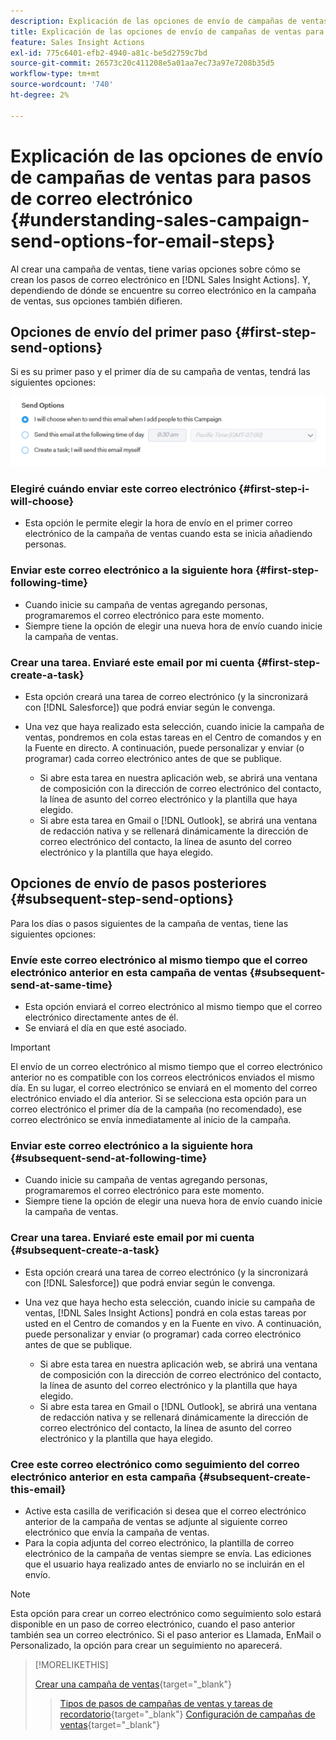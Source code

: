 ```yaml
---
description: Explicación de las opciones de envío de campañas de ventas para pasos de correo electrónico - Documentos de Marketo - Documentación del producto
title: Explicación de las opciones de envío de campañas de ventas para pasos de correo electrónico
feature: Sales Insight Actions
exl-id: 775c6401-efb2-4940-a81c-be5d2759c7bd
source-git-commit: 26573c20c411208e5a01aa7ec73a97e7208b35d5
workflow-type: tm+mt
source-wordcount: '740'
ht-degree: 2%

---
```


# Explicación de las opciones de envío de campañas de ventas para pasos de correo electrónico {#understanding-sales-campaign-send-options-for-email-steps}

Al crear una campaña de ventas, tiene varias opciones sobre cómo se crean los pasos de correo electrónico en [!DNL Sales Insight Actions]. Y, dependiendo de dónde se encuentre su correo electrónico en la campaña de ventas, sus opciones también difieren.

## Opciones de envío del primer paso {#first-step-send-options}

Si es su primer paso y el primer día de su campaña de ventas, tendrá las siguientes opciones:

![](assets/understanding-sales-campaign-send-options-for-email-steps-1.png)

### Elegiré cuándo enviar este correo electrónico {#first-step-i-will-choose}

* Esta opción le permite elegir la hora de envío en el primer correo electrónico de la campaña de ventas cuando esta se inicia añadiendo personas.

### Enviar este correo electrónico a la siguiente hora {#first-step-following-time}

* Cuando inicie su campaña de ventas agregando personas, programaremos el correo electrónico para este momento.
* Siempre tiene la opción de elegir una nueva hora de envío cuando inicie la campaña de ventas.

### Crear una tarea. Enviaré este email por mi cuenta {#first-step-create-a-task}

* Esta opción creará una tarea de correo electrónico (y la sincronizará con [!DNL Salesforce]) que podrá enviar según le convenga.
* Una vez que haya realizado esta selección, cuando inicie la campaña de ventas, pondremos en cola estas tareas en el Centro de comandos y en la Fuente en directo. A continuación, puede personalizar y enviar (o programar) cada correo electrónico antes de que se publique.

   * Si abre esta tarea en nuestra aplicación web, se abrirá una ventana de composición con la dirección de correo electrónico del contacto, la línea de asunto del correo electrónico y la plantilla que haya elegido.
   * Si abre esta tarea en Gmail o [!DNL Outlook], se abrirá una ventana de redacción nativa y se rellenará dinámicamente la dirección de correo electrónico del contacto, la línea de asunto del correo electrónico y la plantilla que haya elegido.

## Opciones de envío de pasos posteriores {#subsequent-step-send-options}

Para los días o pasos siguientes de la campaña de ventas, tiene las siguientes opciones:

### Envíe este correo electrónico al mismo tiempo que el correo electrónico anterior en esta campaña de ventas {#subsequent-send-at-same-time}

* Esta opción enviará el correo electrónico al mismo tiempo que el correo electrónico directamente antes de él.
* Se enviará el día en que esté asociado.

>[!IMPORTANT]
>
>El envío de un correo electrónico al mismo tiempo que el correo electrónico anterior no es compatible con los correos electrónicos enviados el mismo día. En su lugar, el correo electrónico se enviará en el momento del correo electrónico enviado el día anterior. Si se selecciona esta opción para un correo electrónico el primer día de la campaña (no recomendado), ese correo electrónico se envía inmediatamente al inicio de la campaña.

### Enviar este correo electrónico a la siguiente hora {#subsequent-send-at-following-time}

* Cuando inicie su campaña de ventas agregando personas, programaremos el correo electrónico para este momento.
* Siempre tiene la opción de elegir una nueva hora de envío cuando inicie la campaña de ventas.

### Crear una tarea. Enviaré este email por mi cuenta {#subsequent-create-a-task}

* Esta opción creará una tarea de correo electrónico (y la sincronizará con [!DNL Salesforce]) que podrá enviar según le convenga.
* Una vez que haya hecho esta selección, cuando inicie su campaña de ventas, [!DNL Sales Insight Actions] pondrá en cola estas tareas por usted en el Centro de comandos y en la Fuente en vivo. A continuación, puede personalizar y enviar (o programar) cada correo electrónico antes de que se publique.

   * Si abre esta tarea en nuestra aplicación web, se abrirá una ventana de composición con la dirección de correo electrónico del contacto, la línea de asunto del correo electrónico y la plantilla que haya elegido.
   * Si abre esta tarea en Gmail o [!DNL Outlook], se abrirá una ventana de redacción nativa y se rellenará dinámicamente la dirección de correo electrónico del contacto, la línea de asunto del correo electrónico y la plantilla que haya elegido.

### Cree este correo electrónico como seguimiento del correo electrónico anterior en esta campaña {#subsequent-create-this-email}

* Active esta casilla de verificación si desea que el correo electrónico anterior de la campaña de ventas se adjunte al siguiente correo electrónico que envía la campaña de ventas.
* Para la copia adjunta del correo electrónico, la plantilla de correo electrónico de la campaña de ventas siempre se envía. Las ediciones que el usuario haya realizado antes de enviarlo no se incluirán en el envío.

>[!NOTE]
>
>Esta opción para crear un correo electrónico como seguimiento solo estará disponible en un paso de correo electrónico, cuando el paso anterior también sea un correo electrónico. Si el paso anterior es Llamada, EnMail o Personalizado, la opción para crear un seguimiento no aparecerá.

>[!MORELIKETHIS]
>
>[Crear una campaña de ventas](/help/marketo/product-docs/marketo-sales-insight/actions/campaigns/create-a-sales-campaign.md){target="_blank"}
>>[Tipos de pasos de campañas de ventas y tareas de recordatorio](/help/marketo/product-docs/marketo-sales-insight/actions/campaigns/sales-campaign-step-types-and-reminder-tasks.md){target="_blank"}
>>[Configuración de campañas de ventas](/help/marketo/product-docs/marketo-sales-insight/actions/campaigns/sales-campaign-settings.md){target="_blank"}


